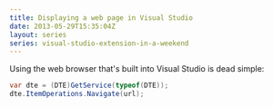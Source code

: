 ```yaml
---
title: Displaying a web page in Visual Studio
date: 2013-05-29T15:35:04Z
layout: series
series: visual-studio-extension-in-a-weekend
---
```

Using the web browser that's built into Visual Studio is dead simple:

```c#
var dte = (DTE)GetService(typeof(DTE));
dte.ItemOperations.Navigate(url);
```
